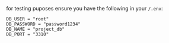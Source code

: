 for testing puposes ensure you have the following in your `/.env`:

```
DB_USER = "root"
DB_PASSWORD = "password1234"
DB_NAME = "project_db"
DB_PORT = "3310"
```
